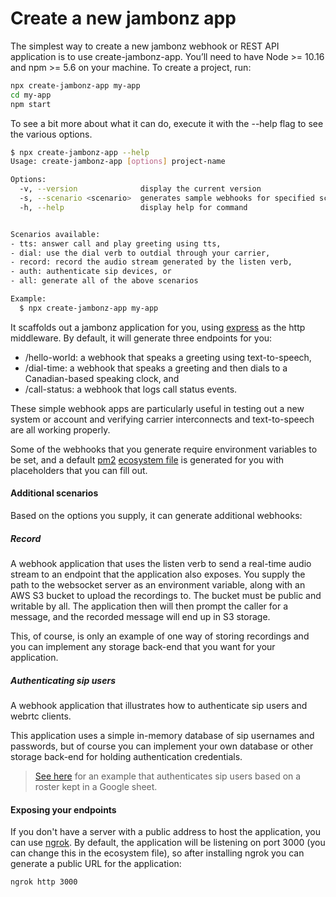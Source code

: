 # Create a new jambonz app

The simplest way to create a new jambonz webhook or REST API application is to use create-jambonz-app. You’ll need to have Node >= 10.16 and npm >= 5.6 on your machine. To create a project, run:

```bash
npx create-jambonz-app my-app
cd my-app
npm start
```

To see a bit more about what it can do, execute it with the --help flag to see the various options.
```bash
$ npx create-jambonz-app --help
Usage: create-jambonz-app [options] project-name

Options:
  -v, --version              display the current version
  -s, --scenario <scenario>  generates sample webhooks for specified scenarios, default is dial and tts (default: "tts, dial")
  -h, --help                 display help for command


Scenarios available:
- tts: answer call and play greeting using tts,
- dial: use the dial verb to outdial through your carrier,
- record: record the audio stream generated by the listen verb,
- auth: authenticate sip devices, or
- all: generate all of the above scenarios

Example:
  $ npx create-jambonz-app my-app
  ```
It scaffolds out a jambonz application for you, using [express](https://expressjs.com) as the http middleware.  By default, it will generate three endpoints for you:

- /hello-world: a webhook that speaks a greeting using text-to-speech,
- /dial-time: a webhook that speaks a greeting and then dials to a Canadian-based speaking clock, and
- /call-status: a webhook that logs call status events. 

These simple webhook apps are particularly useful in testing out a new system or account and verifying carrier interconnects and text-to-speech are all working properly.

Some of the webhooks that you generate require environment variables to be set, and a default [pm2](https://pm2.keymetrics.io/docs/usage/quick-start/) [ecosystem file](https://pm2.keymetrics.io/docs/usage/application-declaration/) is generated for you with placeholders that you can fill out.

#### Additional scenarios
Based on the options you supply, it can generate additional webhooks:

##### Record
A webhook application that uses the listen verb to send a real-time audio stream to an endpoint that the application also exposes.  You supply the path to the websocket server as an environment variable, along with an AWS S3 bucket to upload the recordings to.  The bucket must be public and writable by all.  The application then will then prompt the caller for a message, and the recorded message will end up in S3 storage.  

This, of course, is only an example of one way of storing recordings and you can implement any storage back-end that you want for your application.

##### Authenticating sip users
A webhook application that illustrates how to authenticate sip users and webrtc clients.  

This application uses a simple in-memory database of sip usernames and passwords, but of course you can implement your own database or other storage back-end for holding authentication credentials.  

> [See here](https://github.com/jambonz/jambonz-node-example-app) for an example that authenticates sip users based on a roster kept in a Google sheet.

#### Exposing your endpoints
If you don't have a server with a public address to host the application, you can use [ngrok](https://ngrok.com/).  By default, the application will be listening on port 3000 (you can change this in the ecosystem file), so after installing ngrok you can generate a public URL for the application:
```bash
ngrok http 3000
```
